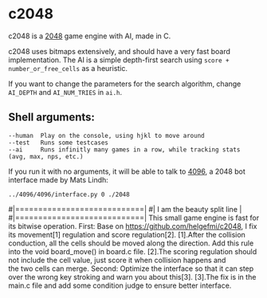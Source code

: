 c2048
=====

c2048 is a [2048](http://saming.fr/p/2048/) game engine with AI, made in C.

c2048 uses bitmaps extensively, and should have a very fast board implementation. The AI is a simple depth-first search using `score + number_or_free_cells` as a heuristic.

If you want to change the parameters for the search algorithm, change `AI_DEPTH` and `AI_NUM_TRIES` in `ai.h`.

Shell arguments:
----------------

    --human  Play on the console, using hjkl to move around
    --test   Runs some testcases
    --ai     Runs infinitly many games in a row, while tracking stats (avg, max, nps, etc.)

If you run it with no arguments, it will be able to talk to [4096](https://github.com/matslindh/4096), a 2048 bot interface made by Mats Lindh:

    ../4096/4096/interface.py 0 ./2048


#|============================|
#| I am the beauty split line |
#|============================|
    This small game engine is fast for its bitwise operation.
    First:
    Base on https://github.com/helgefmi/c2048, I fix its movement[1] regulation and score regulation[2].
    [1].After the collision conduction, all the cells should be moved along the direction. Add this rule into
        the void board_move() in board.c file.
    [2].The scoring regulation should not include the cell value, just score it when collision happens and  
        the two cells can merge.
    Second:
    Optimize the interface so that it can step over the wrong key stroking and warn you about this[3].
    [3].The fix is in the main.c file and add some condition judge to ensure better interface.
